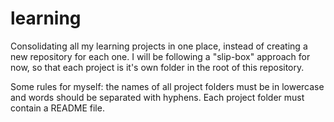 # learning

Consolidating all my learning projects in one place, instead of creating a new repository for each one. I will be following a "slip-box" approach for now, so that each project is it's own folder in the root of this repository.

Some rules for myself: the names of all project folders must be in lowercase and words should be separated with hyphens. Each project folder must contain a README file.
